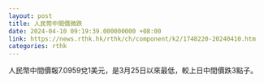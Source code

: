 ```yaml
---
layout: post
title: 人民幣中間價微跌
date: 2024-04-10 09:19:39.000000000 +08:00
link: https://news.rthk.hk/rthk/ch/component/k2/1748220-20240410.htm
categories: rthk
---
```


人民幣中間價報7.0959兌1美元，是3月25日以來最低，較上日中間價跌3點子。
